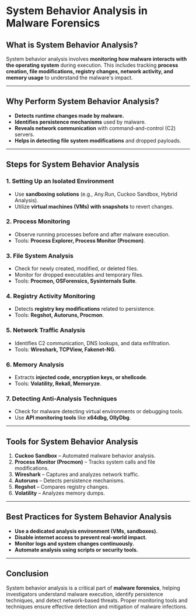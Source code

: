 # System Behavior Analysis in Malware Forensics

## What is System Behavior Analysis?
System behavior analysis involves **monitoring how malware interacts with the operating system** during execution. This includes tracking **process creation, file modifications, registry changes, network activity, and memory usage** to understand the malware's impact.

---

## Why Perform System Behavior Analysis?
- **Detects runtime changes made by malware.**
- **Identifies persistence mechanisms** used by malware.
- **Reveals network communication** with command-and-control (C2) servers.
- **Helps in detecting file system modifications** and dropped payloads.

---

## Steps for System Behavior Analysis
### 1. **Setting Up an Isolated Environment**
   - Use **sandboxing solutions** (e.g., Any.Run, Cuckoo Sandbox, Hybrid Analysis).
   - Utilize **virtual machines (VMs) with snapshots** to revert changes.

### 2. **Process Monitoring**
   - Observe running processes before and after malware execution.
   - Tools: **Process Explorer, Process Monitor (Procmon)**.

### 3. **File System Analysis**
   - Check for newly created, modified, or deleted files.
   - Monitor for dropped executables and temporary files.
   - Tools: **Procmon, OSForensics, Sysinternals Suite**.

### 4. **Registry Activity Monitoring**
   - Detects **registry key modifications** related to persistence.
   - Tools: **Regshot, Autoruns, Procmon**.

### 5. **Network Traffic Analysis**
   - Identifies C2 communication, DNS lookups, and data exfiltration.
   - Tools: **Wireshark, TCPView, Fakenet-NG**.

### 6. **Memory Analysis**
   - Extracts **injected code, encryption keys, or shellcode**.
   - Tools: **Volatility, Rekall, Memoryze**.

### 7. **Detecting Anti-Analysis Techniques**
   - Check for malware detecting virtual environments or debugging tools.
   - Use **API monitoring tools** like **x64dbg, OllyDbg**.

---

## Tools for System Behavior Analysis
1. **Cuckoo Sandbox** – Automated malware behavior analysis.
2. **Process Monitor (Procmon)** – Tracks system calls and file modifications.
3. **Wireshark** – Captures and analyzes network traffic.
4. **Autoruns** – Detects persistence mechanisms.
5. **Regshot** – Compares registry changes.
6. **Volatility** – Analyzes memory dumps.

---

## Best Practices for System Behavior Analysis
- **Use a dedicated analysis environment (VMs, sandboxes).**
- **Disable internet access to prevent real-world impact.**
- **Monitor logs and system changes continuously.**
- **Automate analysis using scripts or security tools.**

---

## Conclusion
System behavior analysis is a critical part of **malware forensics**, helping investigators understand malware execution, identify persistence techniques, and detect network-based threats. Proper monitoring tools and techniques ensure effective detection and mitigation of malware infections.
